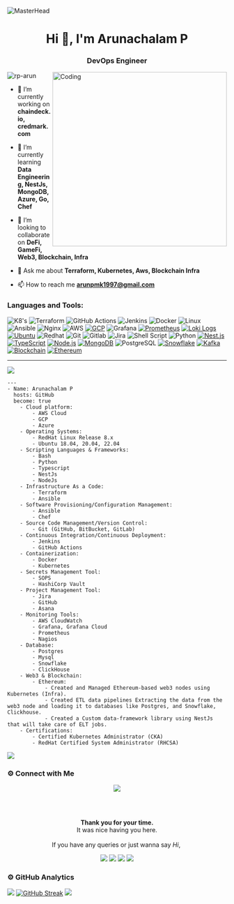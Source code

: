 ![MasterHead](https://media.geeksforgeeks.org/wp-content/uploads/20220906182153/DevOpsEngineerSalary.gif)
<h1 align="center">Hi 👋, I'm Arunachalam P</h1>
<h3 align="center">DevOps Engineer</h3>
<img align="right" alt="Coding" width="400" src="https://cdn.dribbble.com/users/1162077/screenshots/3848914/programmer.gif">

<p align="left"> <img src="https://komarev.com/ghpvc/?username=rp-arun&label=Profile%20views&color=0e75b6&style=flat" alt="rp-arun" /> </p>


- 🔭 I’m currently working on **chaindeck.io, credmark.com**

- 🌱 I’m currently learning **Data Engineering, NestJs, MongoDB, Azure, Go, Chef**

- 👯 I’m looking to collaborate on **DeFi, GameFi, Web3, Blockchain, Infra**

- 💬 Ask me about **Terraform, Kubernetes, Aws, Blockchain Infra**
  
- 📫 How to reach me **arunpmk1997@gmail.com**

<h3 align="left">Languages and Tools:</h3>


 ![K8's](https://img.shields.io/badge/kubernetes-326ce5.svg?&style=for-the-badge&logo=kubernetes&logoColor=white) ![Terraform](https://img.shields.io/badge/Terraform-000000?style=for-the-badge&logo=terraform&logoColor=white) ![GitHub Actions](https://img.shields.io/badge/githubactions-%232671E5.svg?style=for-the-badge&logo=githubactions&logoColor=white) ![Jenkins](https://img.shields.io/badge/Jenkins-D24939?style=for-the-badge&logo=Jenkins&logoColor=white)  ![Docker](https://img.shields.io/badge/docker-%230db7ed.svg?style=for-the-badge&logo=docker&logoColor=white) ![Linux](https://img.shields.io/badge/Linux-FCC624?style=for-the-badge&logo=linux&logoColor=black) ![Ansible](https://img.shields.io/badge/Ansible-000000?style=for-the-badge&logo=ansible&logoColor=white)  ![Nginx](https://img.shields.io/badge/Nginx-009639?style=for-the-badge&logo=nginx&logoColor=white) ![AWS](https://img.shields.io/badge/Amazon_AWS-FF9900?style=for-the-badge&logo=amazonaws&logoColor=white) [![GCP](https://img.shields.io/badge/Google%20Cloud%20Platform-4285F4?style=for-the-badge&logo=google-cloud&logoColor=white)](https://cloud.google.com/)  ![Grafana](https://img.shields.io/badge/Grafana-F2F4F9?style=for-the-badge&logo=grafana&logoColor=orange&labelColor=F2F4F9) [![Prometheus](https://img.shields.io/badge/Prometheus-E6522C?style=for-the-badge&logo=prometheus&logoColor=white)](https://prometheus.io/) [![Loki Logs](https://img.shields.io/badge/Loki-000000?style=for-the-badge&logo=grafana&logoColor=FF6E14)](https://grafana.com/oss/loki/) [![Ubuntu](https://img.shields.io/badge/Ubuntu-E95420?style=for-the-badge&logo=ubuntu&logoColor=white)](https://ubuntu.com/) ![Redhat](https://img.shields.io/badge/Red%20Hat-EE0000?style=for-the-badge&logo=redhat&logoColor=white) ![Git](https://img.shields.io/badge/git-%23F05033.svg?style=for-the-badge&logo=git&logoColor=white)  ![Gitlab](https://img.shields.io/badge/GitLab-330F63?style=for-the-badge&logo=gitlab&logoColor=white) ![Jira](https://img.shields.io/badge/Jira-0052CC?style=for-the-badge&logo=Jira&logoColor=white) ![Shell Script](https://img.shields.io/badge/Shell_Script-121011?style=for-the-badge&logo=gnu-bash&logoColor=white) ![Python](https://img.shields.io/badge/python-3670A0?style=for-the-badge&logo=python&logoColor=ffdd54) [![Nest.js](https://img.shields.io/badge/Nest.js-E0234E?style=for-the-badge&logo=nestjs&logoColor=white)](https://nestjs.com/) [![TypeScript](https://img.shields.io/badge/TypeScript-3178C6?style=for-the-badge&logo=typescript&logoColor=white)](https://www.typescriptlang.org/) [![Node.js](https://img.shields.io/badge/Node.js-339933?style=for-the-badge&logo=node.js&logoColor=white)](https://nodejs.org/) [![MongoDB](https://img.shields.io/badge/MongoDB-47A248?style=for-the-badge&logo=mongodb&logoColor=white)](https://www.mongodb.com/) ![PostgreSQL](https://img.shields.io/badge/PostgreSQL-336791?style=for-the-badge&logo=postgresql&logoColor=white) [![Snowflake](https://img.shields.io/badge/Snowflake-00A1E0?style=for-the-badge)](https://www.snowflake.com/) [![Kafka](https://img.shields.io/badge/Apache%20Kafka-000000?style=for-the-badge&logo=apache-kafka&logoColor=white)](https://kafka.apache.org/) [![Blockchain](https://img.shields.io/badge/Blockchain-121D33?style=for-the-badge)](https://en.wikipedia.org/wiki/Blockchain) [![Ethereum](https://img.shields.io/badge/Ethereum-627EEA?style=for-the-badge&logo=ethereum&logoColor=white)](https://ethereum.org/)
<hr>
<img src="https://readme-typing-svg.herokuapp.com?color=red&size=12&width=180&height=18&lines=A+little+more+about+me...;">

```
---
- Name: Arunachalam P
  hosts: GitHub
  become: true
    - Cloud platform:
        - AWS Cloud
        - GCP
        - Azure
    - Operating Systems:
        - RedHat Linux Release 8.x
        - Ubuntu 18.04, 20.04, 22.04
    - Scripting Languages & Frameworks:
        - Bash
        - Python
        - Typescript
        - NestJs
        - NodeJs   
    - Infrastructure As a Code:
        - Terraform
        - Ansible
    - Software Provisioning/Configuration Management:
        - Ansible
        - Chef
    - Source Code Management/Version Control:
        - Git (GitHub, BitBucket, GitLab)
    - Continuous Integration/Continuous Deployment:
        - Jenkins
        - GitHub Actions
    - Containerization:
        - Docker
        - Kubernetes
    - Secrets Management Tool:
        - SOPS
        - HashiCorp Vault
    - Project Management Tool:
        - Jira
        - GitHub
        - Asana
    - Monitoring Tools:
        - AWS CloudWatch
        - Grafana, Grafana Cloud
        - Prometheus
        - Nagios
    - Database:
        - Postgres
        - Mysql
        - Snowflake
        - ClickHouse
    - Web3 & Blockchain:
        - Ethereum:
            - Created and Managed Ethereum-based web3 nodes using Kubernetes (Infra).
            - Created ETL data pipelines Extracting the data from the web3 node and loading it to databases like Postgres, and Snowflake, Clickhouse.
            - Created a Custom data-framework library using NestJs that will take care of ELT jobs. 
    - Certifications:
        - Certified Kubernetes Administrator (CKA)
        - RedHat Certified System Administrator (RHCSA)
```     
<a href="https://www.youtube.com/watch?v=dQw4w9WgXcQ"><img src="https://user-images.githubusercontent.com/73097560/115834477-dbab4500-a447-11eb-908a-139a6edaec5c.gif"></a>


### ⚙️ Connect with Me

<!-- ----------- CONNECT WITH ME SECTION ------------ -->
<p align="center">
<img src="https://readme-typing-svg.herokuapp.com?color=5082e2&size=40&center=true&vCenter=true&width=550&height=40&lines=Connect+with+me">
</p>
<br>
<div align="center">
  <br>
  <p><b>Thank you for your time.</b><br>
    It was nice having you here.<br><br>
    If you have any queries or just wanna say <i>Hi</i>,&nbsp;
<p align="center">
<a href="mailto:arunpmk1997@gmail.com"><img src="https://img.shields.io/badge/Gmail-D14836?style=for-the-badge&logo=gmail&logoColor=white"/></a>
<a href="https://www.linkedin.com/in/arunachalam-p-a7446b199"><img src="https://img.shields.io/badge/LinkedIn-0077B5?style=for-the-badge&logo=linkedin&logoColor=white"/></a> 
<a href="https://www.instagram.com/_i__arun__"><img src="https://img.shields.io/badge/Instagram-E4405F?style=for-the-badge&logo=instagram&logoColor=white"/></a>
<a href="https://wa.me/%2B919500887821?text=This%20message%20from%20GitHub."><img src="https://img.shields.io/badge/WhatsApp-25D366?style=for-the-badge&logo=whatsapp&logoColor=white"/></a>
  </a></p>
</div>

### ⚙️ GitHub Analytics
[![](https://github-readme-stats.vercel.app/api?username=rp-arun&show_icons=true&theme=radical&hide_border=true&width=100%&locale=en)](https://github.com/rp-arun)
[![GitHub Streak](https://github-readme-streak-stats-lime-kappa.vercel.app?user=rp-arun&theme=radical)](https://git.io/streak-stats)
<a href="https://www.youtube.com/watch?v=dQw4w9WgXcQ"><img src="https://user-images.githubusercontent.com/73097560/115834477-dbab4500-a447-11eb-908a-139a6edaec5c.gif"></a>

